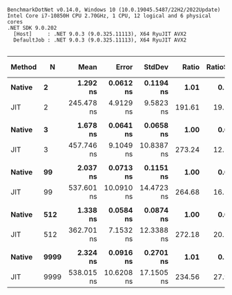 ```

BenchmarkDotNet v0.14.0, Windows 10 (10.0.19045.5487/22H2/2022Update)
Intel Core i7-10850H CPU 2.70GHz, 1 CPU, 12 logical and 6 physical cores
.NET SDK 9.0.202
  [Host]     : .NET 9.0.3 (9.0.325.11113), X64 RyuJIT AVX2
  DefaultJob : .NET 9.0.3 (9.0.325.11113), X64 RyuJIT AVX2


```
| Method | N    | Mean       | Error      | StdDev     | Ratio  | RatioSD | Gen0   | Allocated | Alloc Ratio |
|------- |----- |-----------:|-----------:|-----------:|-------:|--------:|-------:|----------:|------------:|
| **Native** | **2**    |   **1.292 ns** |  **0.0612 ns** |  **0.1194 ns** |   **1.01** |    **0.13** |      **-** |         **-** |          **NA** |
| JIT    | 2    | 245.478 ns |  4.9129 ns |  9.5823 ns | 191.61 |   19.11 | 0.1183 |     744 B |          NA |
|        |      |            |            |            |        |         |        |           |             |
| **Native** | **3**    |   **1.678 ns** |  **0.0641 ns** |  **0.0658 ns** |   **1.00** |    **0.05** |      **-** |         **-** |          **NA** |
| JIT    | 3    | 457.746 ns |  9.1049 ns | 10.8387 ns | 273.24 |   12.15 | 0.1769 |    1112 B |          NA |
|        |      |            |            |            |        |         |        |           |             |
| **Native** | **99**   |   **2.037 ns** |  **0.0713 ns** |  **0.1151 ns** |   **1.00** |    **0.08** |      **-** |         **-** |          **NA** |
| JIT    | 99   | 537.601 ns | 10.0910 ns | 14.4723 ns | 264.68 |   16.28 | 0.2089 |    1312 B |          NA |
|        |      |            |            |            |        |         |        |           |             |
| **Native** | **512**  |   **1.338 ns** |  **0.0584 ns** |  **0.0874 ns** |   **1.00** |    **0.09** |      **-** |         **-** |          **NA** |
| JIT    | 512  | 362.701 ns |  7.1532 ns | 12.3388 ns | 272.18 |   20.50 | 0.1540 |     968 B |          NA |
|        |      |            |            |            |        |         |        |           |             |
| **Native** | **9999** |   **2.324 ns** |  **0.0916 ns** |  **0.2701 ns** |   **1.01** |    **0.17** |      **-** |         **-** |          **NA** |
| JIT    | 9999 | 538.015 ns | 10.6208 ns | 17.1505 ns | 234.56 |   27.95 | 0.2089 |    1312 B |          NA |
